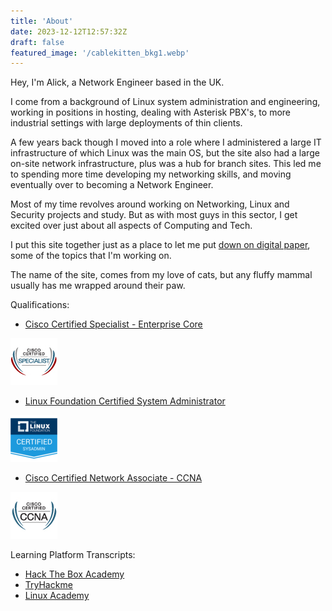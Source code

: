 ```yaml
---
title: 'About'
date: 2023-12-12T12:57:32Z
draft: false
featured_image: '/cablekitten_bkg1.webp'
---
```


Hey, I'm Alick, a Network Engineer based in the UK.

I come from a background of Linux system administration and engineering, working in positions in hosting, dealing with Asterisk PBX's, to more industrial settings with large deployments of thin clients. 

A few years back though I moved into a role where I administered a large IT infrastructure of which Linux was the main OS, but  the site also had a large on-site network infrastructure, plus was a hub for branch sites. This led me to spending more time developing my networking skills, and moving eventually over to becoming a Network Engineer. 

Most of my time revolves around working on Networking, Linux and Security projects and study. But as with most guys in this sector, I get excited over just about all aspects of Computing and Tech.

I put this site together just as a place to let me put [down on digital paper](https://cablekitten.co.uk), some of the topics that I'm working on.

The name of the site, comes from my love of cats, but any fluffy mammal usually has me wrapped around their paw.

Qualifications:

- [Cisco Certified Specialist - Enterprise Core](https://www.credly.com/users/alick-mitchell/badges)

![Cisco Certified Specialist - Enterprise Core](encor-75x75.jpg)

- [Linux Foundation Certified System Administrator](https://www.credly.com/users/alick-mitchell/badges)

![Linux Foundation Certified System Administrator](lfcs-75x75.png)

- [Cisco Certified Network Associate - CCNA](https://www.credly.com/users/alick-mitchell/badges)

![Cisco Certified Network Associate - CCNA ](ccna_sm.jpg)

Learning Platform Transcripts:
- [Hack The Box Academy](HTB_Academy_Student_Transcript.pdf)
- [TryHackme](https://tryhackme.com/p/frim)
- [Linux Academy](/about/lacc/)
